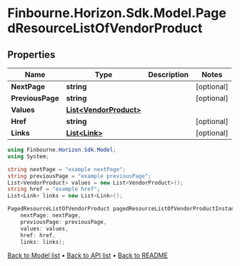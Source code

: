 # Finbourne.Horizon.Sdk.Model.PagedResourceListOfVendorProduct

## Properties

Name | Type | Description | Notes
------------ | ------------- | ------------- | -------------
**NextPage** | **string** |  | [optional] 
**PreviousPage** | **string** |  | [optional] 
**Values** | [**List&lt;VendorProduct&gt;**](VendorProduct.md) |  | 
**Href** | **string** |  | [optional] 
**Links** | [**List&lt;Link&gt;**](Link.md) |  | [optional] 

```csharp
using Finbourne.Horizon.Sdk.Model;
using System;

string nextPage = "example nextPage";
string previousPage = "example previousPage";
List<VendorProduct> values = new List<VendorProduct>();
string href = "example href";
List<Link> links = new List<Link>();

PagedResourceListOfVendorProduct pagedResourceListOfVendorProductInstance = new PagedResourceListOfVendorProduct(
    nextPage: nextPage,
    previousPage: previousPage,
    values: values,
    href: href,
    links: links);
```

[Back to Model list](../README.md#documentation-for-models) &#8226; [Back to API list](../README.md#documentation-for-api-endpoints) &#8226; [Back to README](../README.md)
